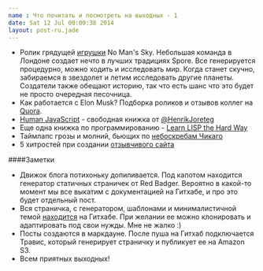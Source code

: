 ```yaml
---
name : Что почитать и посмотреть на выходных - 1
date: Sat 12 Jul 00:00:38 2014
layout: post-ru.jade
---
```


* Ролик грядущей [игрушки](https://www.youtube.com/watch?v=MZO40WBNA60) No Man's Sky. Небольшая команда в Лондоне создает нечто в лучших традициях Spore. Все генерируется процедурно, можно ходить и исследовать мир. Когда станет скучно, забираемся в звездолет и летим исследовать другие планеты. Создатели также обещают историю, так что есть шанс что это будет не просто очередная песочница.
* Как работается с Elon Musk? Подборка роликов и отзывов коллег на [Quora](http://www.quora.com/Elon-Musk/What-is-it-like-to-work-with-Elon-Musk).
* [Human JavaScript](http://read.humanjavascript.com) - свободная книжка от [@HenrikJoreteg](http://twitter.com/henrikjoreteg)
* Еще одна книжка по программированию - [Learn LISP the Hard Way](http://learnlispthehardway.org)
* Таймлапс грозы и молний, бьющих по [небоскребам Чикаго](https://vimeo.com/99810138)
* 5 хитростей при создании [отзывчивого сайта](http://vstarkov.ru/respronsive-tips/)

####Заметки
* Движок блога потихоньку допиливается. Под капотом находится генератор статичных страничек от Red Badger. Вероятно в какой-то момент мы все выкатим с документацией на Гитхабе, и про это будет отдельный пост.
* Вся страничка, с генератором, шаблонами и минималистичной темой [находится](https://github.com/asavin/alexsavin.me) на Гитхабе. При желании ее можно клонировать и адаптировать под свои нужды. Мне не жалко :)
* Посты создаются в маркдауне. После пуша на Гитхаб подключается Травис, который генерирует страничку и публикует ее на Amazon S3.
* Всем приятных выходных!
